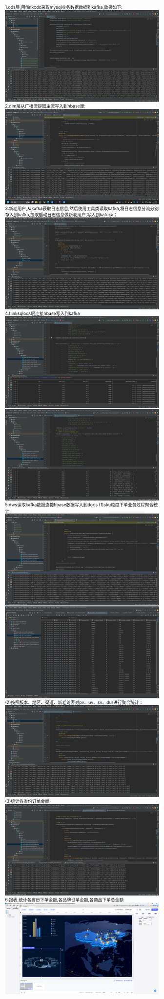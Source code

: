 1.ods层,用flinkcdc采取mysql业务数据数据到kafka,效果如下:
![img.png](imgs/img.png)
2.dim层从广播流提取主流写入到hbase里:
![img_1.png](imgs/img_1.png)
3.新老用户,从kafka获取日志信息,然后使用工具类读取kafka,将日志信息分流分别存入到kafka,提取启动日志信息做新老用户,写入到kafuka：
![img.png](imgs/img1.png)
4.flinksqlods层连接hbase写入到kafka
![img.png](imgs/img2.png)
![img_1.png](imgs/img_3.png)
5.dws读取kafka数据连接hbase数据写入到doris
(1)sku粒度下单业务过程聚合统计
![img.png](imgs/img_4.png)
![img.png](imgs/img_5.png)
(2)按照版本、地区、渠道、新老访客对pv、uv、sv、dur进行聚合统计：
![img.png](imgs/img_7.png)
(3)统计各省份订单金额
![img.png](imgs/img_8.png)
6.报表,统计各省份下单金额,各品牌订单金额,各商品下单总金额
![img.png](imgs/img_6.png)